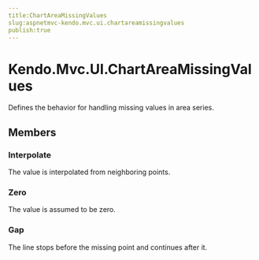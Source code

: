 ```yaml
---
title:ChartAreaMissingValues
slug:aspnetmvc-kendo.mvc.ui.chartareamissingvalues
publish:true
---
```


# Kendo.Mvc.UI.ChartAreaMissingValues

Defines the behavior for handling missing values in area series.

## Members

### Interpolate
The value is interpolated from neighboring points.

### Zero
The value is assumed to be zero.

### Gap
The line stops before the missing point and continues after it.